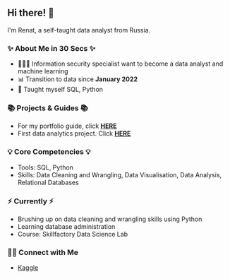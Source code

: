 ## Hi there! :wave:

I'm Renat, a self-taught data analyst from Russia.

### ✨ About Me in 30 Secs ✨
- 👩🏻‍💻 Information security specialist want to become a data analyst and machine learning
- 📊 Transition to data since **January 2022**
- 📝 Taught myself SQL, Python

### 📚 Projects & Guides 📚
- For my portfolio guide, click **[HERE](https://github.com/RenatK/RenatK/blob/master/README.md)**
- First data analytics project. Click **[HERE](https://github.com/RenatK/DS_Project/blob/master/README.md)**

### 💡 Core Competencies 💡
- Tools: SQL, Python
- Skills: Data Cleaning and Wrangling, Data Visualisation, Data Analysis, Relational Databases

### ⚡️ Currently ⚡️
- Brushing up on data cleaning and wrangling skills using Python
- Learning database administration
- Course: Skillfactory Data Science Lab


### 🙌🏻 Connect with Me

- [Kaggle](https://www.kaggle.com/renatkhasianov)

